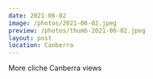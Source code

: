```yaml
---
date: 2021-06-02
image: /photos/2021-06-02.jpeg
preview: /photos/thumb-2021-06-02.jpeg
layout: post
location: Canberra
---
```


More cliche Canberra views

